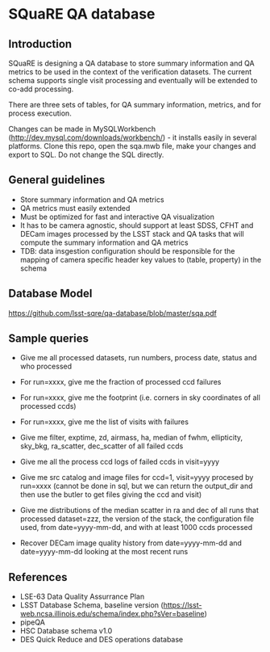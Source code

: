 # SQuaRE QA database

## Introduction
  
  SQuaRE is designing a QA database to store summary information 
  and QA metrics to be used in the context of the verification datasets. The current schema supports single visit processing and eventually  will be extended to co-add processing. 
  
  There are three sets of tables, for QA summary information, metrics, and for process execution.
  
  Changes can be made in MySQLWorkbench (http://dev.mysql.com/downloads/workbench/) - it installs easily in several platforms. Clone this repo, open the sqa.mwb file, make your changes and export to SQL. Do not change the SQL directly.

## General guidelines
  
- Store summary information and QA metrics
- QA metrics must easily extended 
- Must be optimized for fast and interactive QA visualization
- It has to be camera agnostic, should support at least SDSS, CFHT and DECam images processed by the LSST stack and QA tasks that will compute the summary information and QA metrics 
- TDB: data insgestion configuration should be responsible for the mapping of camera specific header key values to (table, property) in the schema

## Database Model

https://github.com/lsst-sqre/qa-database/blob/master/sqa.pdf

## Sample queries

- Give me all processed datasets, run numbers, process date, status and who processed

- For run=xxxx, give me the fraction of processed ccd failures

- For run=xxxx, give me the footprint (i.e. corners in sky coordinates of all processed ccds) 

- For run=xxxx, give me the list of visits with failures

- Give me filter, exptime, zd, airmass, ha, median of fwhm, ellipticity, sky_bkg, ra_scatter, dec_scatter of all failed ccds 
 
- Give me all the process ccd logs of failed ccds in visit=yyyy

- Give me src catalog and image files for ccd=1, visit=yyyy procesed by run=xxxx 
(cannot be done in sql, but we can return the output_dir and then use the butler to get files giving the ccd and visit) 

- Give me distributions of the median scatter in ra and dec of all runs that processed dataset=zzz, the version of the stack, the configuration file used, from date=yyyy-mm-dd, and with at least 1000 ccds processed

- Recover DECam image quality history from date=yyyy-mm-dd and date=yyyy-mm-dd looking at the most recent runs 
 

## References
  - LSE-63 Data Quality Assurrance Plan
  - LSST Database Schema, baseline version (https://lsst-web.ncsa.illinois.edu/schema/index.php?sVer=baseline)
  - pipeQA
  - HSC Database schema v1.0 
  - DES Quick Reduce and DES operations database

